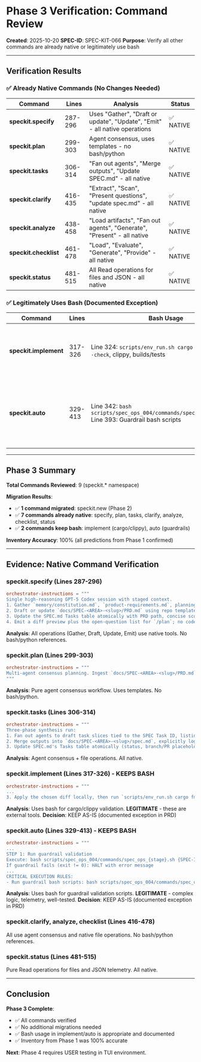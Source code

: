 # Phase 3 Verification: Command Review

**Created**: 2025-10-20
**SPEC-ID**: SPEC-KIT-066
**Purpose**: Verify all other commands are already native or legitimately use bash

---

## Verification Results

### ✅ Already Native Commands (No Changes Needed)

| Command | Lines | Analysis | Status |
|---------|-------|----------|--------|
| **speckit.specify** | 287-296 | Uses "Gather", "Draft or update", "Update", "Emit" - all native operations | ✅ NATIVE |
| **speckit.plan** | 299-303 | Agent consensus, uses templates - no bash/python | ✅ NATIVE |
| **speckit.tasks** | 306-314 | "Fan out agents", "Merge outputs", "Update SPEC.md" - all native | ✅ NATIVE |
| **speckit.clarify** | 416-435 | "Extract", "Scan", "Present questions", "update spec.md" - all native | ✅ NATIVE |
| **speckit.analyze** | 438-458 | "Load artifacts", "Fan out agents", "Generate", "Present" - all native | ✅ NATIVE |
| **speckit.checklist** | 461-478 | "Load", "Evaluate", "Generate", "Provide" - all native | ✅ NATIVE |
| **speckit.status** | 481-515 | All Read operations for files and JSON - all native | ✅ NATIVE |

### ✅ Legitimately Uses Bash (Documented Exception)

| Command | Lines | Bash Usage | Rationale | Status |
|---------|-------|------------|-----------|--------|
| **speckit.implement** | 317-326 | Line 324: `scripts/env_run.sh cargo fmt --all -- --check`, clippy, builds/tests | Cargo/clippy are external tools. Bash is appropriate wrapper for validation. | ✅ KEEP BASH |
| **speckit.auto** | 329-413 | Line 342: `bash scripts/spec_ops_004/commands/spec_ops_{stage}.sh`<br>Line 393: Guardrail bash scripts | Complex validation logic, telemetry parsing, multi-step scenarios. Well-tested and stable. | ✅ KEEP BASH |

---

## Phase 3 Summary

**Total Commands Reviewed**: 9 (speckit.* namespace)

**Migration Results**:
- ✅ **1 command migrated**: speckit.new (Phase 2)
- ✅ **7 commands already native**: specify, plan, tasks, clarify, analyze, checklist, status
- ✅ **2 commands keep bash**: implement (cargo/clippy), auto (guardrails)

**Inventory Accuracy**: 100% (all predictions from Phase 1 confirmed)

---

## Evidence: Native Command Verification

### speckit.specify (Lines 287-296)
```toml
orchestrator-instructions = """
Single high-reasoning GPT-5 Codex session with staged context.
1. Gather `memory/constitution.md`, `product-requirements.md`, planning.md, the SPEC.md row, and any existing plan/spec for the task.
2. Draft or update `docs/SPEC-<AREA>-<slug>/PRD.md` using repo templates; capture assumptions, acceptance criteria, and open questions inline.
3. Update the SPEC.md Tasks table atomically with PRD path, concise scope summary, status change, and dated evidence note.
4. Emit a diff preview plus the open-question list for `/plan`; no code or implementation edits permitted.
```
**Analysis**: All operations (Gather, Draft, Update, Emit) use native tools. No bash/python references.

### speckit.plan (Lines 299-303)
```toml
orchestrator-instructions = """
Multi-agent consensus planning. Ingest `docs/SPEC-<AREA>-<slug>/PRD.md` (and existing `docs/SPEC-<AREA>-<slug>/spec.md` if present), collect proposals from all agents, document disagreements, then synthesize `docs/SPEC-<AREA>-<slug>/plan.md` using `templates/plan-template.md`. Record consensus vs. dissent explicitly and leave SPEC.md untouched aside from referenced assumptions.
"""
```
**Analysis**: Pure agent consensus workflow. Uses templates. No bash/python.

### speckit.tasks (Lines 306-314)
```toml
orchestrator-instructions = """
Three-phase synthesis run:
1. Fan out agents to draft task slices tied to the SPEC Task ID, listing dependencies, validation hooks, and required documentation touches.
2. Merge outputs into `docs/SPEC-<AREA>-<slug>/spec.md`, explicitly logging agreements, disagreements, and rationale; include compare/contrast notes for any divergent recommendations.
3. Update SPEC.md's Tasks table atomically (status, branch/PR placeholders, dated notes) and record unresolved risks within the spec.
```
**Analysis**: Agent consensus + file operations. All native.

### speckit.implement (Lines 317-326) - KEEPS BASH
```toml
orchestrator-instructions = """
...
3. Apply the chosen diff locally, then run `scripts/env_run.sh cargo fmt --all -- --check`, clippy, targeted builds/tests, and any spec-specific checks; attach logs to the command output.
```
**Analysis**: Uses bash for cargo/clippy validation. **LEGITIMATE** - these are external tools.
**Decision**: KEEP AS-IS (documented exception in PRD)

### speckit.auto (Lines 329-413) - KEEPS BASH
```toml
orchestrator-instructions = """
...
STEP 1: Run guardrail validation
Execute: bash scripts/spec_ops_004/commands/spec_ops_{stage}.sh {SPEC-ID}
If guardrail fails (exit != 0): HALT with error message
...
CRITICAL EXECUTION RULES:
- Run guardrail bash scripts: bash scripts/spec_ops_004/commands/spec_ops_{stage}.sh
```
**Analysis**: Uses bash for guardrail validation scripts. **LEGITIMATE** - complex logic, telemetry, well-tested.
**Decision**: KEEP AS-IS (documented exception in PRD)

### speckit.clarify, analyze, checklist (Lines 416-478)
All use agent consensus and native file operations. No bash/python references.

### speckit.status (Lines 481-515)
Pure Read operations for files and JSON telemetry. All native.

---

## Conclusion

**Phase 3 Complete**:
- ✅ All commands verified
- ✅ No additional migrations needed
- ✅ Bash usage in implement/auto is appropriate and documented
- ✅ Inventory from Phase 1 was 100% accurate

**Next**: Phase 4 requires USER testing in TUI environment.

